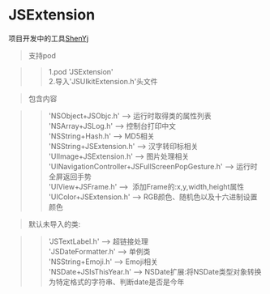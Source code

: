 # JSExtension

项目开发中的工具[ShenYj](https://github.com/ShenYj)

>支持pod<br>

>>1.pod 'JSExtension'<br>
>>2.导入'JSUIkitExtension.h'头文件

>包含内容<br>

>> 'NSObject+JSObjc.h' --> 运行时取得类的属性列表 <br>
>> 'NSArray+JSLog.h' --> 控制台打印中文 <br>
>> 'NSString+Hash.h' --> MD5相关 <br>
>> 'NSString+JSExtension.h' --> 汉字转印标相关 <br>
>> 'UIImage+JSExtension.h' --> 图片处理相关 <br>
>> 'UINavigationController+JSFullScreenPopGesture.h' --> 运行时全屏返回手势<br>
>> 'UIView+JSFrame.h' -->  添加Frame的:x,y,width,height属性 <br>
>> 'UIColor+JSExtension.h' --> RGB颜色、随机色以及十六进制设置颜色 <br>

>默认未导入的类:

>> 'JSTextLabel.h' --> 超链接处理<br>
>> 'JSDateFormatter.h' --> 单例类 <br>
>> 'NSString+Emoji.h' --> Emoji相关 <br>
>> 'NSDate+JSIsThisYear.h' --> NSDate扩展:将NSDate类型对象转换为特定格式的字符串、判断date是否是今年 <br>
